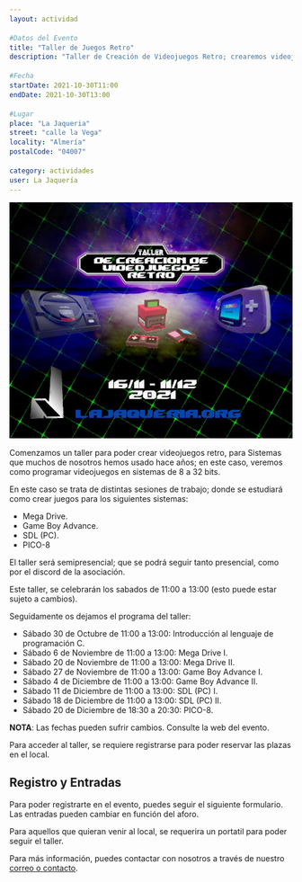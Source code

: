 ```yaml
---
layout: actividad

#Datos del Evento
title: "Taller de Juegos Retro"
description: "Taller de Creación de Videojuegos Retro; crearemos videojuegos para consolas de 8/16/32 bits como MegaDrive, GameBoy Advance o PICO-8"

#Fecha
startDate: 2021-10-30T11:00
endDate: 2021-10-30T13:00

#Lugar
place: "La Jaqueria"
street: "calle la Vega"
locality: "Almería"
postalCode: "04007"

category: actividades
user: La Jaquería
---
```


![cartel](/recursos/varios/cartelretro.jpg)

Comenzamos un taller para poder crear videojuegos retro, para Sistemas que muchos de nosotros hemos usado hace años; en este caso, veremos como programar videojuegos en sistemas de 8 a 32 bits.

En este caso se trata de distintas sesiones de trabajo; donde se estudiará como crear juegos para los siguientes sistemas:

* Mega Drive.
* Game Boy Advance.
* SDL (PC).
* PICO-8

El taller será semipresencial; que se podrá seguir tanto presencial, como por el discord de la asociación.

Este taller, se celebrarán los sabados de 11:00 a 13:00 (esto puede estar sujeto a cambios).

Seguidamente os dejamos el programa del taller:

* Sábado 30 de Octubre de 11:00 a 13:00: Introducción al lenguaje de programación C.
* Sábado 6 de Noviembre de 11:00 a 13:00: Mega Drive I.
* Sábado 20 de Noviembre de 11:00 a 13:00: Mega Drive II.
* Sábado 27 de Noviembre de 11:00 a 13:00: Game Boy Advance I.
* Sábado 4 de Diciembre de 11:00 a 13:00: Game Boy Advance II.
* Sábado 11 de Diciembre de 11:00 a 13:00: SDL (PC) I.
* Sábado 18 de Diciembre de 11:00 a 13:00: SDL (PC) II.
* Sábado 20 de Diciembre de 18:30 a 20:30: PICO-8.

**NOTA**: Las fechas pueden sufrir cambios. Consulte la web del evento.

Para acceder al taller, se requiere  registrarse para poder reservar las plazas en el local. 

## Registro y Entradas

Para poder registrarte en el evento, puedes seguir el siguiente formulario. Las entradas pueden cambiar en función del aforo.

<div id="eventbrite-widget-container-187555412287"></div>

<script src="https://www.eventbrite.es/static/widgets/eb_widgets.js"></script>

<script type="text/javascript">
    var exampleCallback = function() {
        console.log('Pedido completo');
    };

    window.EBWidgets.createWidget({
        // Required
        widgetType: 'checkout',
        eventId: '187555412287',
        iframeContainerId: 'eventbrite-widget-container-187555412287',

        // Optional
        iframeContainerHeight: 425,  // Widget height in pixels. Defaults to a minimum of 425px if not provided
        onOrderComplete: exampleCallback  // Method called when an order has successfully completed
    });
</script>

Para aquellos que quieran venir al local, se requerira un portatil para poder seguir el taller.

Para más información, puedes contactar con nosotros a través de nuestro [correo o contacto](https://lajaqueria.org/contacto/).
